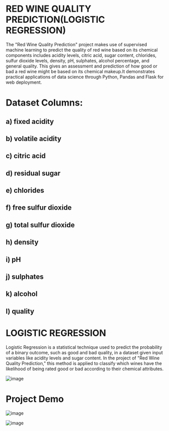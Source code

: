 # RED WINE QUALITY PREDICTION(LOGISTIC REGRESSION)
The "Red Wine Quality Prediction" project makes use of supervised machine learning to predict the quality of red wine based on its chemical components includes acidity levels, citric acid, sugar content, chlorides, sulfur dioxide levels, density, pH, sulphates, alcohol percentage, and general quality. This gives an assessment and prediction of how good or bad a red wine might be based on its chemical makeup.It demonstrates practical applications of data science through Python, Pandas and Flask for web deployment.

# Dataset Columns:
## a) fixed acidity
## b) volatile acidity
## c) citric acid
## d) residual sugar
## e) chlorides
## f) free sulfur dioxide
## g) total sulfur dioxide
## h) density
## i) pH
## j) sulphates
## k) alcohol
## l) quality

# LOGISTIC REGRESSION
Logistic Regression is a statistical technique used to predict the probability of a binary outcome, such as good and bad quality, in a dataset given input variables like acidity levels and sugar content. In the project of "Red Wine Quality Prediction," this method is applied to classify which wines have the likelihood of being rated good or bad according to their chemical attributes.

![image](https://github.com/user-attachments/assets/4c8cb1da-048c-41ea-93ab-5bdf54a26fa4)

# Project Demo

![image](https://github.com/user-attachments/assets/00faff40-cdd9-4285-9723-2566ef4ed8e4)

![image](https://github.com/user-attachments/assets/1e70bee0-bbf5-42d0-ac00-75a18360a251)
